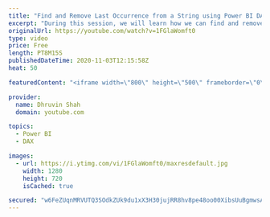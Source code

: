 ```yaml
---
title: "Find and Remove Last Occurrence from a String using Power BI DAX"
excerpt: "During this session, we will learn how we can find and remove last occurrence from a string using Power BI DAX. This is equivalent to Text Before Delimitator property in Power Query. In Power Query we can get before specific occurrence from string very easily. But how we can achieve the same using Power"
originalUrl: https://youtube.com/watch?v=1FGlaWomft0
type: video
price: Free
length: PT8M15S
publishedDateTime: 2020-11-03T12:15:58Z
heat: 50

featuredContent: "<iframe width=\"800\" height=\"500\" frameborder=\"0\" src=\"https://www.youtube.com/embed/1FGlaWomft0\" allow=\"accelerometer; autoplay; encrypted-media; gyroscope; picture-in-picture\" allowfullscreen></iframe>"

provider:
  name: Dhruvin Shah
  domain: youtube.com

topics:
  - Power BI
  - DAX

images:
  - url: https://i.ytimg.com/vi/1FGlaWomft0/maxresdefault.jpg
    width: 1280
    height: 720
    isCached: true

secured: "w6FeZUqnMRVUTQ3SOdkZUk9du1xX3H30jujRR8hv8pe48oo00XibsUuBgmwsAog2fEWGbpvxrI8brkjUsv/UOb2DreLOvFnWbC4ifC58Ttm28e53EvgBXDlrTcJJDSrYwBArU/ptLfGEeHoosa2pBdp3rgpDWhm0oC8y8WWQkYJ5UXH7m1bQDoS4XkdWyMKcCn5N/PwTmoD4FG1W3VrAPGEP14vEbzO7YxagIHix8NuoluFCBNeIcJKiRePcPn8zmF3o8izs2We0QUuSOwrsO2QBavfdYhdl6AlQquGhkYRV09mYCDazPMkczwvkJY+Wq0VG7HuvbMxI2foNXAB8WZZgNGv7ivUJwsnaH3i/Es8Vu6qJUOO5SdKgVFuui87gte1er7Jg63QU59U0KynWgRCpG4xU48cAQOzLguFrgnc=;nF2+OOP3KnSUsvyqchp48Q=="
---
```


